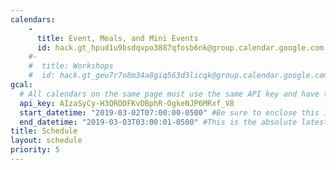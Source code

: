```yaml
---
calendars:
    -
      title: Event, Meals, and Mini Events
      id: hack.gt_hpud1u9bsdqvpo3887qfosb6nk@group.calendar.google.com
    #-
    #  title: Workshops
    #  id: hack.gt_geu7r7o8m34a8giq563d3licqk@group.calendar.google.com
gcal:
  # All calendars on the same page must use the same API key and have the same start/end dates/times
  api_key: AIzaSyCy-H3QRODFKvDBphR-OgkeNJP6MRxf_V8
  start_datetime: "2019-03-02T07:00:00-0500" #Be sure to enclose this in quotes so Jekyll doesn't interpret as a Date!
  end_datetime: "2019-03-03T03:00:01-0500" #This is the absolute latest start time to include an event on the page.  The timestamp is exclusive, meaning that to include events at 3:00 PM, you would write T15:01:00 (includes events starting as late as 15:00:59)
title: Schedule
layout: schedule
priority: 5
---
```


